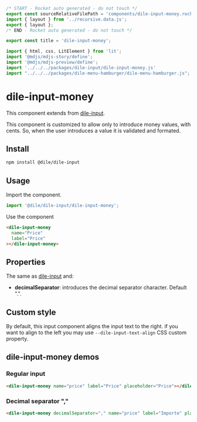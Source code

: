 ```js server
/* START - Rocket auto generated - do not touch */
export const sourceRelativeFilePath = 'components/dile-input-money.rocket.md';
import { layout } from '../recursive.data.js';
export { layout };
/* END - Rocket auto generated - do not touch */

export const title = 'dile-input-money';
```

```js script
import { html, css, LitElement } from 'lit'; 
import '@mdjs/mdjs-story/define';
import '@mdjs/mdjs-preview/define';
import '../../../packages/dile-input/dile-input-money.js'
import "../../../packages/dile-menu-hamburger/dile-menu-hamburger.js";
```

# dile-input-money

This component extends from [dile-input](/components/dile-input).

This component is customized to allow only to introduce money values, with cents. So, when the user introduces a value it is validated and formated.

## Install

```bash
npm install @dile/dile-input
```

## Usage

Import the component.

```javascript
import '@dile/dile-input/dile-input-money';
```

Use the component

```html
<dile-input-money
  name="Price"
  label="Price"
></dile-input-money>
```

## Properties

The same as [dile-input](/components/dile-input) and:

- **decimalSeparator**: introduces the decimal separator character. Default ".".

## Custom style

By default, this input component aligns the input text to the right. if you want to align to the left you may use ```--dile-input-text-align``` CSS custom property.

## dile-input-money demos

### Regular input

```html preview-story
<dile-input-money name="price" label="Price" placeholder="Price"></dile-input-money>
```

### Decimal separator ","

```html preview-story
<dile-input-money decimalSeparator="," name="price" label="Importe" placeholder="Introduce el importe" disableAutocomplete></dile-input-money>
```